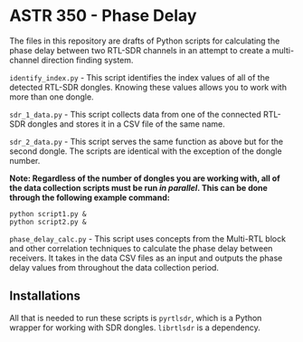 # ASTR 350 - Phase Delay

The files in this repository are drafts of Python scripts for calculating the phase delay between two RTL-SDR channels in an attempt to create a multi-channel direction finding system. 

`identify_index.py` - This script identifies the index values of all of the detected RTL-SDR dongles. Knowing these values allows you to work with more than one dongle.

`sdr_1_data.py` - This script collects data from one of the connected RTL-SDR dongles and stores it in a CSV file of the same name.

`sdr_2_data.py` - This script serves the same function as above but for the second dongle. The scripts are identical with the exception of the dongle number. 

**Note: Regardless of the number of dongles you are working with, all of the data collection scripts must be run *in parallel*. This can be done through the following example command:**

    python script1.py &
    python script2.py &

`phase_delay_calc.py` - This script uses concepts from the Multi-RTL block and other correlation techniques to calculate the phase delay between receivers. It takes in the data CSV files as an input and outputs the phase delay values from throughout the data collection period.

## Installations

All that is needed to run these scripts is `pyrtlsdr`, which is a Python wrapper for working with SDR dongles. `librtlsdr` is a dependency. 
